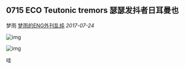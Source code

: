 ## 0715 ECO Teutonic tremors 瑟瑟发抖者日耳曼也

梦雨 [梦雨的ENG外刊乱炖](javascript:void(0);) *2017-07-24*

![img](http://mmbiz.qpic.cn/mmbiz_png/u5sX6u5jDzOJKrrplD8TdjBOs5H8nAvXXqJ1VlibOxCcHPnbia5wdA57micyhYTC0XA2vhpLuBrbclWNbFpBq9GhA/640?wx_fmt=png&tp=webp&wxfrom=5&wx_lazy=1&wx_co=1)

![img](http://mmbiz.qpic.cn/mmbiz_png/u5sX6u5jDzOJKrrplD8TdjBOs5H8nAvXMs7eh99ZoibibAicjMlRGRXC7nnbtDvrwmicdccB8n7ibk9icMg62H0Ysysg/640?wx_fmt=png&tp=webp&wxfrom=5&wx_lazy=1&wx_co=1)

哇







